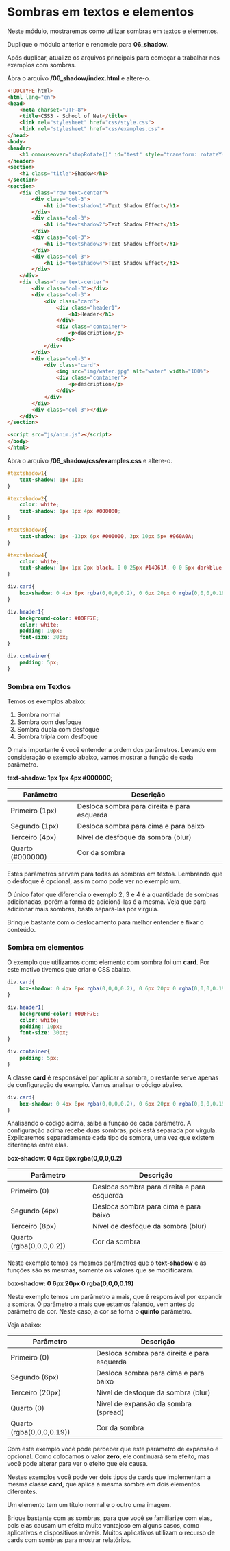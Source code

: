 # Sombras em textos e elementos

Neste módulo, mostraremos como utilizar sombras em textos e elementos.

Duplique o módulo anterior e renomeie para **06_shadow**.

Após duplicar, atualize os arquivos principais para começar a trabalhar nos exemplos com sombras.

Abra o arquivo **/06_shadow/index.html** e altere-o.

```html
<!DOCTYPE html>
<html lang="en">
<head>
    <meta charset="UTF-8">
    <title>CSS3 - School of Net</title>
    <link rel="stylesheet" href="css/style.css">
    <link rel="stylesheet" href="css/examples.css">
</head>
<body>
<header>
    <h1 onmouseover="stopRotate()" id="test" style="transform: rotateY(0deg);">School of Net</h1>
</header>
<section>
    <h1 class="title">Shadow</h1>
</section>
<section>
    <div class="row text-center">
        <div class="col-3">
            <h1 id="textshadow1">Text Shadow Effect</h1>
        </div>
        <div class="col-3">
            <h1 id="textshadow2">Text Shadow Effect</h1>
        </div>
        <div class="col-3">
            <h1 id="textshadow3">Text Shadow Effect</h1>
        </div>
        <div class="col-3">
            <h1 id="textshadow4">Text Shadow Effect</h1>
        </div>
    </div>
    <div class="row text-center">
        <div class="col-3"></div>
        <div class="col-3">
            <div class="card">
                <div class="header1">
                    <h1>Header</h1>
                </div>
                <div class="container">
                    <p>description</p>
                </div>
            </div>
        </div>
        <div class="col-3">
            <div class="card">
                <img src="img/water.jpg" alt="water" width="100%">
                <div class="container">
                    <p>description</p>
                </div>
            </div>
        </div>
        <div class="col-3"></div>
    </div>
</section>

<script src="js/anim.js"></script>
</body>
</html>
```

Abra o arquivo **/06_shadow/css/examples.css** e altere-o.

```css
#textshadow1{
    text-shadow: 1px 1px;
}

#textshadow2{
    color: white;
    text-shadow: 1px 1px 4px #000000;
}

#textshadow3{
    text-shadow: 1px -13px 6px #000000, 3px 10px 5px #960A0A;
}

#textshadow4{
    color: white;
    text-shadow: 1px 1px 2px black, 0 0 25px #14D61A, 0 0 5px darkblue;
}

div.card{
    box-shadow: 0 4px 8px rgba(0,0,0,0.2), 0 6px 20px 0 rgba(0,0,0,0.19);
}

div.header1{
    background-color: #00FF7E;
    color: white;
    padding: 10px;
    font-size: 30px;
}

div.container{
    padding: 5px;
}
```

### Sombra em Textos

Temos os exemplos abaixo:

1. Sombra normal
2. Sombra com desfoque
3. Sombra dupla com desfoque
4. Sombra tripla com desfoque

O mais importante é você entender a ordem dos parâmetros. Levando em consideração o exemplo abaixo, vamos mostrar a função de cada parâmetro.

**text-shadow: 1px 1px 4px #000000;**

| Parâmetro        | Descrição                                   |
|------------------|---------------------------------------------|
| Primeiro (1px)   | Desloca sombra para direita e para esquerda |
| Segundo (1px)    | Desloca sombra para cima e para baixo       |
| Terceiro (4px)   | Nível de desfoque da sombra (blur)          |
| Quarto (#000000) | Cor da sombra                               |

Estes parâmetros servem para todas as sombras em textos. Lembrando que o desfoque é opcional, assim como pode ver no exemplo um.

O único fator que diferencia o exemplo 2, 3 e 4 é a quantidade de sombras adicionadas, porém a forma de adicioná-las é a mesma. Veja que para adicionar mais sombras, basta separá-las por vírgula.

Brinque bastante com o deslocamento para melhor entender e fixar o conteúdo.

### Sombra em elementos

O exemplo que utilizamos como elemento com sombra foi um **card**. Por este motivo tivemos que criar o CSS abaixo.

```css
div.card{
    box-shadow: 0 4px 8px rgba(0,0,0,0.2), 0 6px 20px 0 rgba(0,0,0,0.19);
}

div.header1{
    background-color: #00FF7E;
    color: white;
    padding: 10px;
    font-size: 30px;
}

div.container{
    padding: 5px;
}
```

A classe **card** é responsável por aplicar a sombra, o restante serve apenas de configuração de exemplo. Vamos analisar o código abaixo.

```css
div.card{
    box-shadow: 0 4px 8px rgba(0,0,0,0.2), 0 6px 20px 0 rgba(0,0,0,0.19);
}
```

Analisando o código acima, saiba a função de cada parâmetro. A configuração acima recebe duas sombras, pois está separada por vírgula. Explicaremos separadamente cada tipo de sombra, uma vez que existem diferenças entre elas.

**box-shadow: 0 4px 8px rgba(0,0,0,0.2)**

| Parâmetro                | Descrição                                   |
|--------------------------|---------------------------------------------|
| Primeiro (0)             | Desloca sombra para direita e para esquerda |
| Segundo (4px)            | Desloca sombra para cima e para baixo       |
| Terceiro (8px)           | Nível de desfoque da sombra (blur)          |
| Quarto (rgba(0,0,0,0.2)) | Cor da sombra                               |

Neste exemplo temos os mesmos parâmetros que o **text-shadow** e as funções são as mesmas, somente os valores que se modificaram.

**box-shadow: 0 6px 20px 0 rgba(0,0,0,0.19)**

Neste exemplo temos um parâmetro a mais, que é responsável por expandir a sombra. O parâmetro a mais que estamos falando, vem antes do parâmetro de cor. Neste caso, a cor se torna o **quinto** parâmetro. 

Veja abaixo:

| Parâmetro                 | Descrição                                   |
|---------------------------|---------------------------------------------|
| Primeiro (0)              | Desloca sombra para direita e para esquerda |
| Segundo (6px)             | Desloca sombra para cima e para baixo       |
| Terceiro (20px)           | Nível de desfoque da sombra (blur)          |
| Quarto (0)                | Nível de expansão da sombra (spread)        |
| Quarto (rgba(0,0,0,0.19)) | Cor da sombra                               |

Com este exemplo você pode perceber que este parâmetro de expansão é opcional. Como colocamos o valor **zero**, ele continuará sem efeito, mas você pode alterar para ver o efeito que ele causa.

Nestes exemplos você pode ver dois tipos de cards que implementam a mesma classe **card**, que aplica a mesma sombra em dois elementos diferentes.

Um elemento tem um título normal e o outro uma imagem.

Brique bastante com as sombras, para que você se familiarize com elas, pois elas causam um efeito muito vantajoso em alguns casos, como aplicativos e dispositivos móveis. Muitos aplicativos utilizam o recurso de cards com sombras para mostrar relatórios.
